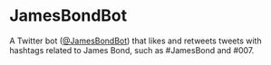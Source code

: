 # JamesBondBot
A Twitter bot ([@JamesBondBot](https://github.com/ningxinzhu/JamesBondBot)) that likes and retweets tweets with hashtags related to James Bond, such as #JamesBond and #007.
